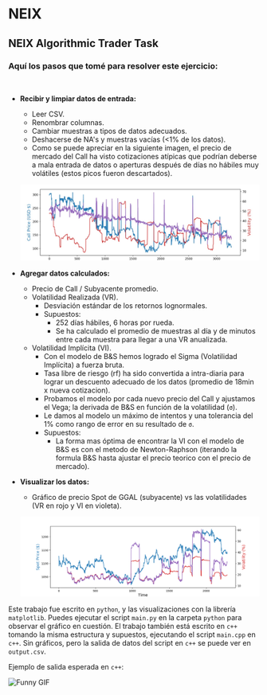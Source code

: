 # NEIX
## NEIX Algorithmic Trader Task

### Aquí los pasos que tomé para resolver este ejercicio:

<br />

- **Recibir y limpiar datos de entrada:**
  - Leer CSV.
  - Renombrar columnas.
  - Cambiar muestras a tipos de datos adecuados.
  - Deshacerse de NA's y muestras vacías (<1% de los datos).
  - Como se puede apreciar en la siguiente imagen, el precio de mercado del Call ha visto cotizaciones atípicas que podrían deberse a mala entrada de datos o aperturas después de días no hábiles muy volátiles (estos picos fueron descartados).

  ![Imagen](https://github.com/JeronimoHoulin/NEIX/blob/main/content/call_outliers.jpeg)

- **Agregar datos calculados:**
  - Precio de Call / Subyacente promedio.
  - Volatilidad Realizada (VR).
    - Desviación estándar de los retornos lognormales.
    - Supuestos:
      - 252 días hábiles, 6 horas por rueda.
      - Se ha calculado el promedio de muestras al día y de minutos entre cada muestra para llegar a una VR anualizada.
  - Volatilidad Implícita (VI).
    - Con el modelo de B&S hemos logrado el Sigma (Volatilidad Implícita) a fuerza bruta.
    - Tasa libre de riesgo (rf) ha sido convertida a intra-diaria para lograr un descuento adecuado de los datos (promedio de 18min x nueva cotizacion).
    - Probamos el modelo por cada nuevo precio del Call y ajustamos el Vega; la derivada de B&S en función de la volatilidad (`σ`).
    - Le damos al modelo un máximo de intentos y una tolerancia del 1% como rango de error en su resultado de `σ`.
    - Supuestos:
      - La forma mas óptima de encontrar la VI con el modelo de B&S es con el metodo de Newton-Raphson (iterando la formula B&S hasta ajustar el precio teorico con el precio de mercado).

- **Visualizar los datos:**
  - Gráfico de precio Spot de GGAL (subyacente) vs las volatilidades (VR en rojo y VI en violeta).

  ![Imagen](https://github.com/JeronimoHoulin/NEIX/blob/main/content/Final.png)

Este trabajo fue escrito en `python`, y las visualizaciones con la librería `matplotlib`. Puedes ejecutar el script `main.py` en la carpeta `python` para observar el gráfico en cuestión. El trabajo también está escrito en `c++` tomando la misma estructura y supuestos, ejecutando el script `main.cpp` en `c++`. Sin gráficos, pero la salida de datos del script en `c++` se puede ver en `output.csv`.

Ejemplo de salida esperada en `c++`:

![Funny GIF](https://github.com/JeronimoHoulin/NEIX/blob/main/content/main_cpp.gif)
